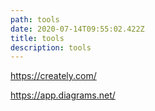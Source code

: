 ```yaml
---
path: tools
date: 2020-07-14T09:55:02.422Z
title: tools
description: tools
---
```

<https://creately.com/>

<https://app.diagrams.net/>